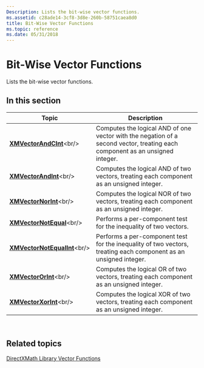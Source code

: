 ```yaml
---
Description: Lists the bit-wise vector functions.
ms.assetid: c28ade14-3cf8-3d8e-260b-58751caea8d0
title: Bit-Wise Vector Functions
ms.topic: reference
ms.date: 05/31/2018
---
```


# Bit-Wise Vector Functions

Lists the bit-wise vector functions.

## In this section



| Topic                                                         | Description                                                                                                                             |
|---------------------------------------------------------------|-----------------------------------------------------------------------------------------------------------------------------------------|
| [**XMVectorAndCInt**](https://msdn.microsoft.com/library/Ee420993(v=VS.85).aspx)<br/>         | Computes the logical AND of one vector with the negation of a second vector, treating each component as an unsigned integer.<br/> |
| [**XMVectorAndInt**](https://msdn.microsoft.com/library/Ee420994(v=VS.85).aspx)<br/>           | Computes the logical AND of two vectors, treating each component as an unsigned integer.<br/>                                     |
| [**XMVectorNorInt**](https://msdn.microsoft.com/library/Ee421190(v=VS.85).aspx)<br/>           | Computes the logical NOR of two vectors, treating each component as an unsigned integer.<br/>                                     |
| [**XMVectorNotEqual**](https://msdn.microsoft.com/library/Ee421191(v=VS.85).aspx)<br/>       | Performs a per-component test for the inequality of two vectors.<br/>                                                             |
| [**XMVectorNotEqualInt**](https://msdn.microsoft.com/library/Ee421192(v=VS.85).aspx)<br/> | Performs a per-component test for the inequality of two vectors, treating each component as an unsigned integer.<br/>             |
| [**XMVectorOrInt**](https://msdn.microsoft.com/library/Ee421193(v=VS.85).aspx)<br/>             | Computes the logical OR of two vectors, treating each component as an unsigned integer.<br/>                                      |
| [**XMVectorXorInt**](https://msdn.microsoft.com/library/Ee421375(v=VS.85).aspx)<br/>           | Computes the logical XOR of two vectors, treating each component as an unsigned integer.<br/>                                     |



 

## Related topics

<dl> <dt>

[DirectXMath Library Vector Functions](ovw-xnamath-reference-functions-vector.md)
</dt> </dl>

 

 





